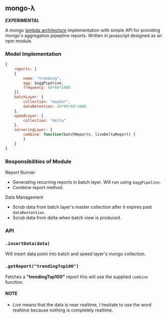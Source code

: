 mongo-λ
--------

***EXPERIMENTAL***

A mongo [lambda architecture](http://www.manning.com/marz/) implementation with simple API for providing mongo's aggregation pipepline reports. Written in javascript designed as an npm module.

### Model Implementation

```js
{
	reports: [
	{
		name: "trending",
		agg: $aggPipeline,
		frequency: 60*60*1000
	}],
	batchLayer: {
		collection: "master",
		dataRetention: 24*60*60*1000
	},
	speedLayer: {
		collection: "delta"
	},
	serveringLayer: {
		combine: function(batchReports, liveDeltaReport) {
		}
	}
}
```

### Responsibilities of Module

Report Runner
 - Generating recurring reports in batch layer. Will run using `$aggPipeline`.
 - Combine report method.


Data Management
 - Scrub data from batch layer's master collection after it expires past `dataRentention`.
 - Scrub data from delta when batch view is produced.

### API

### `.insertData(data)`

Will insert data point into batch and speed layer's mongo collection.

### `.getReport("trendingTop100")`

Fetches a **"trendingTop100"** report this will use the supplied `combine` function.

#### NOTE

* *Live* means that the data is near realtime, I hesitate to use the word realtime because nothing is completely realtime.
